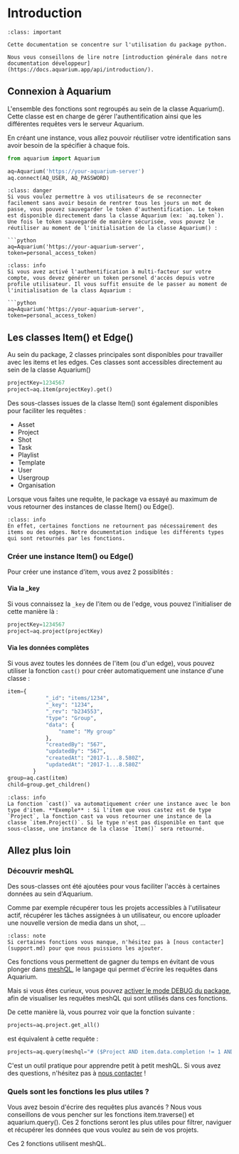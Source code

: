 # Introduction

```{admonition} Introduction générale
:class: important

Cette documentation se concentre sur l'utilisation du package python.

Nous vous conseillons de lire notre [introduction générale dans notre documentation développeur](https://docs.aquarium.app/api/introduction/).
```

## Connexion à Aquarium

L'ensemble des fonctions sont regroupés au sein de la classe Aquarium(). Cette classe est en charge de gérer l'authentification ainsi que les différentes requêtes vers le serveur Aquarium.

En créant une instance, vous allez pouvoir réutiliser votre identification sans avoir besoin de la spécifier à chaque fois.

```python
from aquarium import Aquarium

aq=Aquarium('https://your-aquarium-server')
aq.connect(AQ_USER, AQ_PASSWORD)
```

```{admonition} Sécurité
:class: danger
Si vous voulez permettre à vos utilisateurs de se reconnecter facilement sans avoir besoin de rentrer tous les jours un mot de passe, vous pouvez sauvegarder le token d'authentification. Le token est disponible directement dans la classe Aquarium (ex: `aq.token`). Une fois le token sauvegardé de manière sécurisée, vous pouvez le réutiliser au moment de l'initialisation de la classe Aquarium() :

```python
aq=Aquarium('https://your-aquarium-server', token=personal_access_token)
```

```{admonition} Sécurité
:class: info
Si vous avez activé l'authentification à multi-facteur sur votre compte, vous devez générer un token personel d'accès depuis votre profile utilisateur. Il vous suffit ensuite de le passer au moment de l'initialisation de la class Aquarium :

```python
aq=Aquarium('https://your-aquarium-server', token=personal_access_token)
```



## Les classes Item() et Edge()

Au sein du package, 2 classes principales sont disponibles pour travailler avec les items et les edges. Ces classes sont accessibles directement au sein de la classe Aquarium()

```python
projectKey=1234567
project=aq.item(projectKey).get()
```

Des sous-classes issues de la classe Item() sont également disponibles pour faciliter les requêtes :

- Asset
- Project
- Shot
- Task
- Playlist
- Template
- User
- Usergroup
- Organisation

Lorsque vous faites une requête, le package va essayé au maximum de vous retourner des instances de classe Item() ou Edge().

```{admonition} Détails
:class: info
En effet, certaines fonctions ne retournent pas nécessairement des items ou des edges. Notre documentation indique les différents types qui sont retournés par les fonctions.
```

### Créer une instance Item() ou Edge()
Pour créer une instance d'item, vous avez 2 possiblités :

#### Via la _key
Si vous connaissez la `_key` de l'item ou de l'edge, vous pouvez l'initialiser de cette manière là :
```python
projectKey=1234567
project=aq.project(projectKey)
```

#### Via les données complètes
Si vous avez toutes les données de l'item (ou d'un edge), vous pouvez utiliser la fonction `cast()` pour créer automatiquement une instance d'une classe :

```python
item={
            "_id": "items/1234",
            "_key": "1234",
            "_rev": "b234553",
            "type": "Group",
            "data": {
                "name": "My group"
            },
            "createdBy": "567",
            "updatedBy": "567",
            "createdAt": "2017-1...8.580Z",
            "updatedAt": "2017-1...8.580Z"
        }
group=aq.cast(item)
child=group.get_children()
```

```{admonition} Détail sur la fonction cast()
:class: info
La fonction `cast()` va automatiquement créer une instance avec le bon type d'item. **Exemple** : Si l'item que vous castez est de type `Project`, la fonction cast va vous retourner une instance de la classe `item.Project()`. Si le type n'est pas disponible en tant que sous-classe, une instance de la classe `Item()` sera retourné.
```

## Allez plus loin


### Découvrir meshQL
Des sous-classes ont été ajoutées pour vous faciliter l'accès à certaines données au sein d'Aquarium.

Comme par exemple récupérer tous les projets accessibles à l'utilisateur actif, récupérer les tâches assignées à un utilisateur, ou encore uploader une nouvelle version de media dans un shot, ...

```{admonition} Nous sommes là pour vous
:class: note
Si certaines fonctions vous manque, n'hésitez pas à [nous contacter](support.md) pour que nous puissions les ajouter.
```

Ces fonctions vous permettent de gagner du temps en évitant de vous plonger dans [meshQL](https://docs.aquarium.app/api/meshql/), le langage qui permet d'écrire les requêtes dans Aquarium.

Mais si vous êtes curieux, vous pouvez [activer le mode DEBUG du package](troubleshoot.md), afin de visualiser les requêtes meshQL qui sont utilisés dans ces fonctions.

De cette manière là, vous pourrez voir que la fonction suivante :

```python
projects=aq.project.get_all()
```
est équivalent à cette requête :
```python
projects=aq.query(meshql="# ($Project AND item.data.completion != 1 AND NOT <($Trash)- *) ) SORT item.data.name ASC")
```

C'est un outil pratique pour apprendre petit à petit meshQL. Si vous avez des questions, n'hésitez pas à [nous contacter](support.md) !

### Quels sont les fonctions les plus utiles ?

Vous avez besoin d'écrire des requêtes plus avancés ? Nous vous conseillons de vous pencher sur les fonctions item.traverse() et aquarium.query(). Ces 2 fonctions seront les plus utiles pour filtrer, naviguer et récupérer les données que vous voulez au sein de vos projets.

Ces 2 fonctions utilisent meshQL.